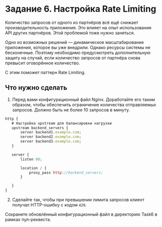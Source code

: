 # Задание 6. Настройка Rate Limiting

Количество запросов от одного из партнёров всё ещё снижает производительность приложения. Это влияет на опыт использования API других партнёров. Этой проблемой тоже нужно заняться.

Одно из возможных решений — динамическое масштабирование приложения, которое вы уже внедрили. Однако ресурсы системы не бесконечные. Поэтому необходимо предусмотреть дополнительную защиту на случай, если количество запросов от партнёра снова превысит оговорённое количество.

С этим поможет паттерн Rate Limiting.

## Что нужно сделать

1. Перед вами конфигурационный файл Nginx. Доработайте его таким образом, чтобы обеспечить ограничение количества отправляемых запросов. Должно быть не более 10 запросов в минуту.

```jsx
http {
   # Настройка upstream для балансировки нагрузки
   upstream backend_servers {
       server backend1.example.com;
       server backend2.example.com;
       server backend3.example.com;
   }

   server {
       listen 80;

       location / {
           proxy_pass http://backend_servers;
       }

   }
}
```

2. Сделайте так, чтобы при превышении лимита запросов клиент получал HTTP-ошибку с кодом `429`.

Сохраните обновлённый конфигурационный файл в директорию Task6 в рамках пул-реквеста.
